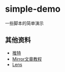 # simple-demo
一些脚本的简单演示

## 其他资料
- [推特](https://twitter.com/junjie9021)
- [Mirror文章教程](https://mirror.xyz/0x7b52FD04cC45B26F5bdea1CD7c8c56A00A3F859B)
- [Lens](https://lenster.xyz/u/0x049)